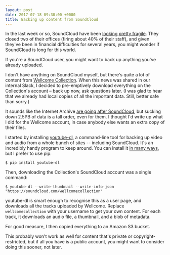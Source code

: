 ```yaml
---
layout: post
date: 2017-07-18 09:30:00 +0000
title: Backing up content from SoundCloud
---
```


In the last week or so, SoundCloud have been [looking pretty fragile][layoffs].
They closed two of their offices (firing about 40% of their staff), and given they've been in financial difficulties for several years, you might wonder if SoundCloud is long for this world.

If you're a SoundCloud user, you might want to back up anything you've already uploaded.

I don't have anything on SoundCloud myself, but there's quite a lot of content from [Wellcome Collection][wc_sound].
When this news was shared in our internal Slack, I decided to pre-emptively download everything on the Collection's account – back up now, ask questions later.
(I was glad to hear that we already had local copies of all the important data.
Still, better safe than sorry.)

It sounds like the Internet Archive [are going after SoundCloud][ia], but sucking down 2.5PB of data is a tall order, even for them.
I thought I'd write up what I did for the Wellcome account, in case anybody else wants an extra copy of their files.

I started by installing [youtube-dl][ydl], a command-line tool for backing up video and audio from a whole bunch of sites -- including SoundCloud.
It's an incredibly handy program to keep around.
You can install it [in many ways][install], but I prefer to use pip:

```console
$ pip install youtube-dl
```

Then, downloading the Collection's SoundCloud account was a single command:

```console
$ youtube-dl --write-thumbnail --write-info-json "https://soundcloud.com/wellcomecollection"
```

youtube-dl is smart enough to recognise this as a user page, and downloads all the tracks uploaded by Wellcome.
Replace `wellcomecollection` with your username to get your own content.
For each track, it downloads an audio file, a thumbnail, and a blob of metadata.

For good measure, I then copied everything to an Amazon S3 bucket.

This probably won't work as well for content that's private or copyright-restricted, but if all you have is a public account, you might want to consider doing this sooner, not later.

[layoffs]: https://arstechnica.com/business/2017/07/soundcloud-cuts-nearly-half-of-its-staff-in-order-to-stay-afloat/
[wc_sound]: https://soundcloud.com/wellcomecollection
[ia]: http://archiveteam.org/index.php?title=SoundCloud
[ydl]: https://rg3.github.io/youtube-dl/
[install]: https://rg3.github.io/youtube-dl/download.html
